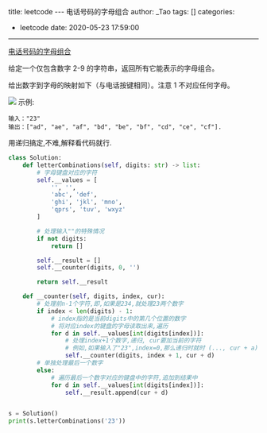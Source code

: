title: leetcode --- 电话号码的字母组合
author: _Tao
tags: []
categories:
  - leetcode
date: 2020-05-23 17:59:00
---
[电话号码的字母组合](https://leetcode-cn.com/problems/letter-combinations-of-a-phone-number/)

给定一个仅包含数字 2-9 的字符串，返回所有它能表示的字母组合。

给出数字到字母的映射如下（与电话按键相同）。注意 1 不对应任何字母。

![](https://qxinhai.oss-cn-shenzhen.aliyuncs.com/pic/leetcode-17.png)
示例:
```text
输入："23"
输出：["ad", "ae", "af", "bd", "be", "bf", "cd", "ce", "cf"].
```

<!-- more -->

用递归搞定,不难,解释看代码就行.

```python
class Solution:
	def letterCombinations(self, digits: str) -> list:
		# 字母键盘对应的字符
		self.__values = [
			'', '',
			'abc', 'def',
			'ghi', 'jkl', 'mno',
			'qprs', 'tuv', 'wxyz'
		]

		# 处理输入""的特殊情况
		if not digits:
			return []

		self.__result = []
		self.__counter(digits, 0, '')

		return self.__result

	def __counter(self, digits, index, cur):
		# 处理前n-1个字符,即,如果是234,就处理23两个数字
		if index < len(digits) - 1:
			# index指的是当前digits中的第几个位置的数字
			# 将对应index的键盘的字母读取出来,遍历
			for d in self.__values[int(digits[index])]:
				# 处理index+1个数字,递归, cur要加当前的字符
				# 例如,如果输入了"23",index=0,那么递归时就时 (..., cur + a), (..., cur + b), (..., cur + c)
				self.__counter(digits, index + 1, cur + d)
		# 单独处理最后一个数字
		else:
			# 遍历最后一个数字对应的键盘中的字符,追加到结果中
			for d in self.__values[int(digits[index])]:
				self.__result.append(cur + d)


s = Solution()
print(s.letterCombinations('23'))
```